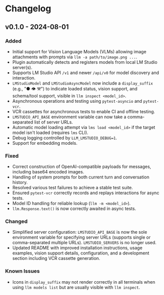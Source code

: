 # Changelog

## v0.1.0 - 2024-08-01

### Added
- Initial support for Vision Language Models (VLMs) allowing image attachments with prompts via `llm -a path/to/image.png ...`.
- Plugin automatically detects and registers models from local LM Studio server(s).
- Supports LM Studio API `/v1` and newer `/api/v0` for model discovery and interaction.
- `LMStudioModel` and `LMStudioAsyncModel` now include a `display_suffix` (e.g., "● 👁️ ⚒️") to indicate loaded status, vision support, and schema/tool support, visible in `llm inspect <model_id>`.
- Asynchronous operations and testing using `pytest-asyncio` and `pytest-vcr`.
- VCR cassettes for asynchronous tests to enable CI and offline testing.
- `LMSTUDIO_API_BASE` environment variable can now take a comma-separated list of server URLs.
- Automatic model loading attempt via `lms load <model_id>` if the target model isn't loaded (requires `lms` CLI).
- Debug logging controlled by `LLM_LMSTUDIO_DEBUG=1`.
- Support for embedding models.

### Fixed
- Correct construction of OpenAI-compatible payloads for messages, including base64 encoded images.
- Handling of system prompts for both current turn and conversation history.
- Resolved various test failures to achieve a stable test suite.
- Ensured `pytest-vcr` correctly records and replays interactions for async tests.
- Model ID handling for reliable lookup (`llm -m <model_id>`).
- `llm.Response.text()` is now correctly awaited in async tests.

### Changed
- Simplified server configuration: `LMSTUDIO_API_BASE` is now the sole environment variable for specifying server URLs (supports single or comma-separated multiple URLs). `LMSTUDIO_SERVERS` is no longer used.
- Updated README with improved installation instructions, usage examples, vision support details, configuration, and a development section including VCR cassette generation.

### Known Issues
- Icons in `display_suffix` may not render correctly in all terminals when using `llm models list` but are usually visible with `llm inspect`. 
